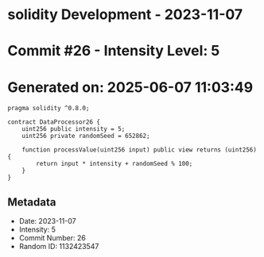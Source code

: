 ﻿# solidity Development - 2023-11-07
# Commit #26 - Intensity Level: 5
# Generated on: 2025-06-07 11:03:49
```solidity
pragma solidity ^0.8.0;

contract DataProcessor26 {
    uint256 public intensity = 5;
    uint256 private randomSeed = 652862;

    function processValue(uint256 input) public view returns (uint256) {
        return input * intensity + randomSeed % 100;
    }
}
```
## Metadata
- Date: 2023-11-07
- Intensity: 5
- Commit Number: 26
- Random ID: 1132423547
